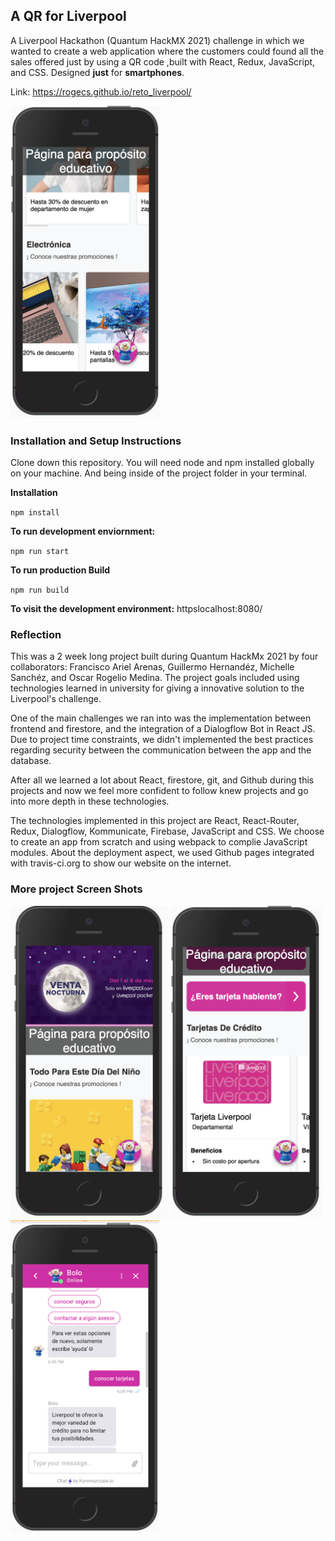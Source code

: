 
## A QR for Liverpool
A Liverpool Hackathon (Quantum HackMX 2021) challenge in which we wanted to create a web application where the customers could found all the sales offered just by using a QR code ,built with React, Redux, JavaScript, and CSS. Designed **just** for **smartphones**.

Link: https://rogecs.github.io/reto_liverpool/

<img src="showcase/shwocaseimage2.png" height="500"/>

### Installation and Setup Instructions
Clone down this repository. You will need node and npm installed globally on your machine. And being inside of the project folder in your terminal.

**Installation**

`npm install`

**To run development enviornment:**

`npm run start`

**To run production Build**

`npm run build`

**To visit the development environment:**
httpslocalhost:8080/

### Reflection

This was a 2 week long project built during Quantum HackMx 2021 by four collaborators: Francisco Ariel Arenas, Guillermo Hernandéz, Michelle Sanchéz, and Oscar Rogelio Medina. The project goals included using technologies learned in university for giving a innovative solution to the Liverpool's challenge.

One of the main challenges we ran into was the implementation between frontend and firestore, and the integration of a Dialogflow Bot in React JS. Due to project time constraints, we didn't implemented the best practices regarding security between the communication between the app and the database.

After all we learned a lot about React, firestore, git, and Github during this projects and now we feel more confident to follow knew projects and go into more depth in these technologies.

The technologies implemented in this project are React, React-Router, Redux, Dialogflow, Kommunicate, Firebase, JavaScript and CSS. We choose to create an app from scratch and using webpack to complie JavaScript modules. About the deployment aspect, we used Github pages integrated with travis-ci.org to show our website on the internet.

### More project Screen Shots
<img src="showcase/shwocaseimage1.png" height="500"/>
<img src="showcase/shwocaseimage3.png" height="500"/>
<img src="showcase/shwocaseimage4.png" height="500"/>


